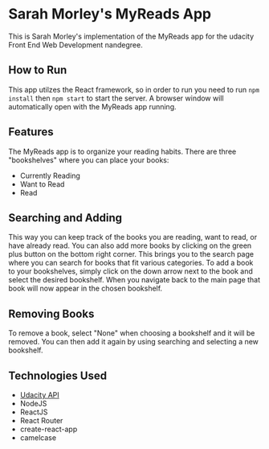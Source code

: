 Sarah Morley's MyReads App
===============================

This is Sarah Morley's implementation of the MyReads app for the udacity Front End Web Development nandegree.

## How to Run

This app utilzes the React framework, so in order to run you need to run `npm install` then `npm start` to start the server. A browser window will automatically open with the MyReads app running.

## Features

The MyReads app is to organize your reading habits. There are three "bookshelves" where you can place your books: 

* Currently Reading
* Want to Read
* Read

## Searching and Adding

This way you can keep track of the books you are reading, want to read, or have already read. You can also add more books by clicking on the green plus button on the bottom right corner. This brings you to the search page where you can search for books that fit various categories. To add a book to your bookshelves, simply click on the down arrow next to the book and select the desired bookshelf. When you navigate back to the main page that book will now appear in the chosen bookshelf.

## Removing Books

To remove a book, select "None" when choosing a bookshelf and it will be removed. You can then add it again by using searching and selecting a new bookshelf.

## Technologies Used

* [Udacity API](https://reactnd-books-api.udacity.com)
* NodeJS
* ReactJS
* React Router
* create-react-app
* camelcase